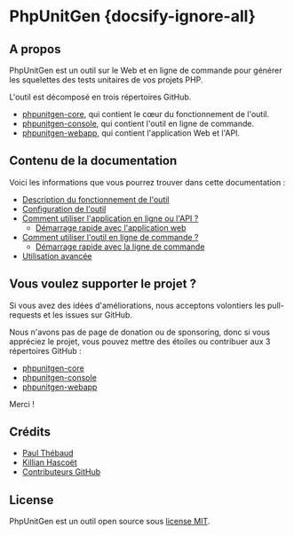 # PhpUnitGen {docsify-ignore-all}

## A propos

PhpUnitGen est un outil sur le Web et en ligne de commande pour générer les
squelettes des tests unitaires de vos projets PHP.

L'outil est décomposé en trois répertoires GitHub.

- [phpunitgen-core](https://github.com/paul-thebaud/phpunitgen-core), qui contient le cœur du fonctionnement de l'outil.
- [phpunitgen-console](https://github.com/paul-thebaud/phpunitgen-console), qui contient l'outil en ligne de commande.
- [phpunitgen-webapp](https://github.com/paul-thebaud/phpunitgen-webapp), qui contient l'application Web et l'API.

## Contenu de la documentation

Voici les informations que vous pourrez trouver dans cette documentation :

- [Description du fonctionnement de l'outil](/fr/how-does-it-works.md)
- [Configuration de l'outil](/fr/configuration.md)
- [Comment utiliser l'application en ligne ou l'API ?](/fr/webapp.md)
    - [Démarrage rapide avec l'application web](/fr/webapp.md#démarrage-rapide)
- [Comment utiliser l'outil en ligne de commande ?](/fr/command-line.md)
    - [Démarrage rapide avec la ligne de commande](/fr/command-line.md#démarrage-rapide)
- [Utilisation avancée](/fr/advanced-usage.md)

## Vous voulez supporter le projet ?

Si vous avez des idées d'améliorations, nous acceptons volontiers les pull-requests et les issues sur GitHub.

Nous n'avons pas de page de donation ou de sponsoring, donc si vous appréciez le projet, vous pouvez
mettre des étoiles ou contribuer aux 3 répertoires GitHub : 

- [phpunitgen-core](https://github.com/paul-thebaud/phpunitgen-core)
- [phpunitgen-console](https://github.com/paul-thebaud/phpunitgen-console)
- [phpunitgen-webapp](https://github.com/paul-thebaud/phpunitgen-webapp)

Merci !

## Crédits

- [Paul Thébaud](https://github/paul-thebaud)
- [Killian Hascoët](https://github.com/KillianH)
- [Contributeurs GitHub](https://github.com/paul-thebaud/phpunitgen-core/graphs/contributors)

## License

PhpUnitGen est un outil open source sous
[license MIT](https://opensource.org/licenses/MIT).

